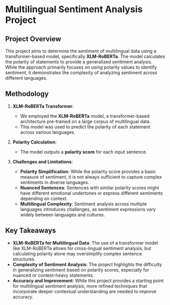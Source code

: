 # Multilingual Sentiment Analysis Project

## Project Overview
This project aims to determine the sentiment of multilingual data using a transformer-based model, specifically **XLM-RoBERTa**. The model calculates the polarity of statements to provide a generalized sentiment analysis. While the approach primarily focuses on using polarity values to identify sentiment, it demonstrates the complexity of analyzing sentiment across different languages.

## Methodology

1. **XLM-RoBERTa Transformer**:
   - We employed the **XLM-RoBERTa** model, a transformer-based architecture pre-trained on a large corpus of multilingual data.
   - This model was used to predict the polarity of each statement across various languages.
   
2. **Polarity Calculation**:
   - The model outputs a **polarity score** for each input sentence.

4. **Challenges and Limitations**:
   - **Polarity Simplification**: While the polarity score provides a basic measure of sentiment, it is not always sufficient to capture complex sentiments in diverse languages.
   - **Nuanced Sentences**: Sentences with similar polarity scores might have different emotional undertones or express different sentiments depending on context.
   - **Multilingual Complexity**: Sentiment analysis across multiple languages introduces challenges, as sentiment expressions vary widely between languages and cultures.

## Key Takeaways

- **XLM-RoBERTa for Multilingual Data**: The use of a transformer model like XLM-RoBERTa allows for cross-lingual sentiment analysis, but calculating polarity alone may oversimplify complex sentence structures.
- **Complexity of Sentiment Analysis**: The project highlights the difficulty in generalizing sentiment based on polarity scores, especially for nuanced or context-heavy statements.
- **Accuracy and Improvement**: While this project provides a starting point for multilingual sentiment analysis, more refined techniques that incorporate deeper contextual understanding are needed to improve accuracy.
